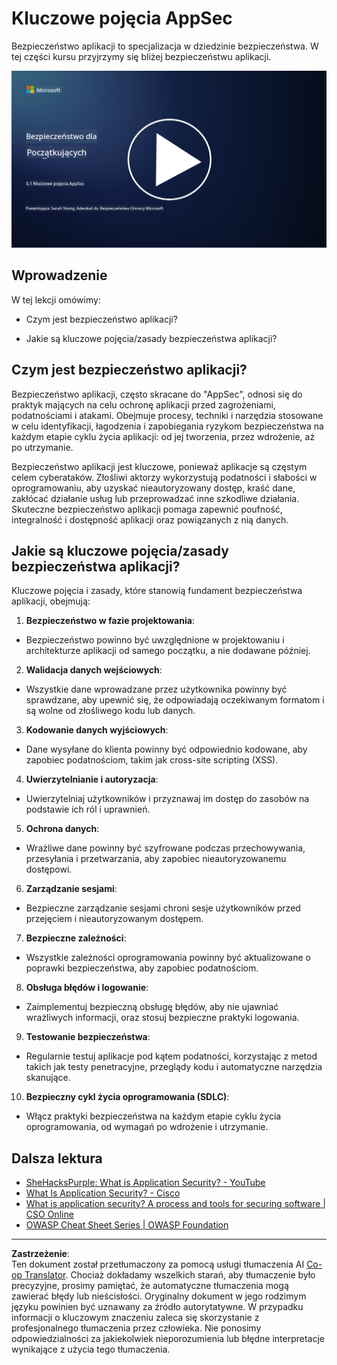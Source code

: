 <!--
CO_OP_TRANSLATOR_METADATA:
{
  "original_hash": "e4b56bb23078d3ffb7ad407d280b0c36",
  "translation_date": "2025-09-03T17:28:57+00:00",
  "source_file": "5.1 AppSec key concepts.md",
  "language_code": "pl"
}
-->
# Kluczowe pojęcia AppSec

Bezpieczeństwo aplikacji to specjalizacja w dziedzinie bezpieczeństwa. W tej części kursu przyjrzymy się bliżej bezpieczeństwu aplikacji.

[![Obejrzyj wideo](../../translated_images/5-1_placeholder.29d7c06237ea84d113c4d91a72ee86a08f73f60187f2a32828c28cfda4f0aeb5.pl.png)](https://learn-video.azurefd.net/vod/player?id=d81dc210-ee8a-445a-aee0-aaf8a2b37af2)

## Wprowadzenie

W tej lekcji omówimy:

- Czym jest bezpieczeństwo aplikacji?

- Jakie są kluczowe pojęcia/zasady bezpieczeństwa aplikacji?

## Czym jest bezpieczeństwo aplikacji?

Bezpieczeństwo aplikacji, często skracane do "AppSec", odnosi się do praktyk mających na celu ochronę aplikacji przed zagrożeniami, podatnościami i atakami. Obejmuje procesy, techniki i narzędzia stosowane w celu identyfikacji, łagodzenia i zapobiegania ryzykom bezpieczeństwa na każdym etapie cyklu życia aplikacji: od jej tworzenia, przez wdrożenie, aż po utrzymanie.

Bezpieczeństwo aplikacji jest kluczowe, ponieważ aplikacje są częstym celem cyberataków. Złośliwi aktorzy wykorzystują podatności i słabości w oprogramowaniu, aby uzyskać nieautoryzowany dostęp, kraść dane, zakłócać działanie usług lub przeprowadzać inne szkodliwe działania. Skuteczne bezpieczeństwo aplikacji pomaga zapewnić poufność, integralność i dostępność aplikacji oraz powiązanych z nią danych.

## Jakie są kluczowe pojęcia/zasady bezpieczeństwa aplikacji?

Kluczowe pojęcia i zasady, które stanowią fundament bezpieczeństwa aplikacji, obejmują:

1. **Bezpieczeństwo w fazie projektowania**:

- Bezpieczeństwo powinno być uwzględnione w projektowaniu i architekturze aplikacji od samego początku, a nie dodawane później.

2. **Walidacja danych wejściowych**:

- Wszystkie dane wprowadzane przez użytkownika powinny być sprawdzane, aby upewnić się, że odpowiadają oczekiwanym formatom i są wolne od złośliwego kodu lub danych.

3. **Kodowanie danych wyjściowych**:

- Dane wysyłane do klienta powinny być odpowiednio kodowane, aby zapobiec podatnościom, takim jak cross-site scripting (XSS).

4. **Uwierzytelnianie i autoryzacja**:

- Uwierzytelniaj użytkowników i przyznawaj im dostęp do zasobów na podstawie ich ról i uprawnień.

5. **Ochrona danych**:

- Wrażliwe dane powinny być szyfrowane podczas przechowywania, przesyłania i przetwarzania, aby zapobiec nieautoryzowanemu dostępowi.

6. **Zarządzanie sesjami**:

- Bezpieczne zarządzanie sesjami chroni sesje użytkowników przed przejęciem i nieautoryzowanym dostępem.

7. **Bezpieczne zależności**:

- Wszystkie zależności oprogramowania powinny być aktualizowane o poprawki bezpieczeństwa, aby zapobiec podatnościom.

8. **Obsługa błędów i logowanie**:

- Zaimplementuj bezpieczną obsługę błędów, aby nie ujawniać wrażliwych informacji, oraz stosuj bezpieczne praktyki logowania.

9. **Testowanie bezpieczeństwa**:

- Regularnie testuj aplikacje pod kątem podatności, korzystając z metod takich jak testy penetracyjne, przeglądy kodu i automatyczne narzędzia skanujące.

10. **Bezpieczny cykl życia oprogramowania (SDLC)**:

- Włącz praktyki bezpieczeństwa na każdym etapie cyklu życia oprogramowania, od wymagań po wdrożenie i utrzymanie.

## Dalsza lektura

- [SheHacksPurple: What is Application Security? - YouTube](https://www.youtube.com/watch?v=eNmccQNzSSY)
- [What Is Application Security? - Cisco](https://www.cisco.com/c/en/us/solutions/security/application-first-security/what-is-application-security.html#~how-does-it-work)
- [What is application security? A process and tools for securing software | CSO Online](https://www.csoonline.com/article/566471/what-is-application-security-a-process-and-tools-for-securing-software.html)
- [OWASP Cheat Sheet Series | OWASP Foundation](https://owasp.org/www-project-cheat-sheets/)

---

**Zastrzeżenie**:  
Ten dokument został przetłumaczony za pomocą usługi tłumaczenia AI [Co-op Translator](https://github.com/Azure/co-op-translator). Chociaż dokładamy wszelkich starań, aby tłumaczenie było precyzyjne, prosimy pamiętać, że automatyczne tłumaczenia mogą zawierać błędy lub nieścisłości. Oryginalny dokument w jego rodzimym języku powinien być uznawany za źródło autorytatywne. W przypadku informacji o kluczowym znaczeniu zaleca się skorzystanie z profesjonalnego tłumaczenia przez człowieka. Nie ponosimy odpowiedzialności za jakiekolwiek nieporozumienia lub błędne interpretacje wynikające z użycia tego tłumaczenia.